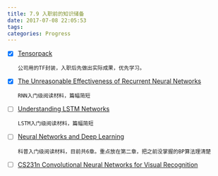 ```yaml
---
title: 7.9 入职前的知识储备
date: 2017-07-08 22:05:53
tags:
categories: Progress
---
```


- [x] [Tensorpack](https://github.com/ppwwyyxx/tensorpack)

      公司用的TF封装，入职后先做出实际成果，优先学习。

- [x] [The Unreasonable Effectiveness of Recurrent Neural Networks](http://karpathy.github.io/2015/05/21/rnn-effectiveness/)

      RNN入门级阅读材料，篇幅简短

- [ ] [Understanding LSTM Networks](http://colah.github.io/posts/2015-08-Understanding-LSTMs/)

      LSTM入门级阅读材料，篇幅简短

- [ ] [Neural Networks and Deep Learning](http://neuralnetworksanddeeplearning.com/index.html)

      科普入门级阅读材料，目前共6章。重点放在第二章，把之前没掌握的BP算法理清楚

- [ ] [CS231n Convolutional Neural Networks for Visual Recognition](http://cs231n.github.io/)